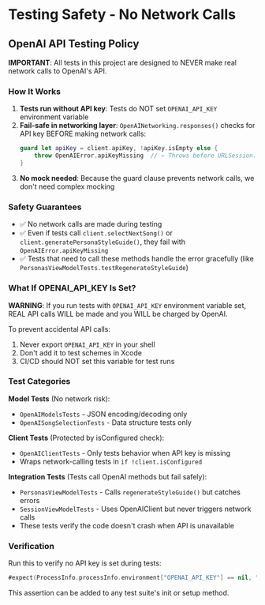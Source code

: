 # Testing Safety - No Network Calls

## OpenAI API Testing Policy

**IMPORTANT**: All tests in this project are designed to NEVER make real network calls to OpenAI's API.

### How It Works

1. **Tests run without API key**: Tests do NOT set `OPENAI_API_KEY` environment variable
2. **Fail-safe in networking layer**: `OpenAINetworking.responses()` checks for API key BEFORE making network calls:
   ```swift
   guard let apiKey = client.apiKey, !apiKey.isEmpty else {
       throw OpenAIError.apiKeyMissing  // ← Throws before URLSession.dataTask
   }
   ```
3. **No mock needed**: Because the guard clause prevents network calls, we don't need complex mocking

### Safety Guarantees

- ✅ No network calls are made during testing
- ✅ Even if tests call `client.selectNextSong()` or `client.generatePersonaStyleGuide()`, they fail with `OpenAIError.apiKeyMissing`
- ✅ Tests that need to call these methods handle the error gracefully (like `PersonasViewModelTests.testRegenerateStyleGuide`)

### What If OPENAI_API_KEY Is Set?

**WARNING**: If you run tests with `OPENAI_API_KEY` environment variable set, REAL API calls WILL be made and you WILL be charged by OpenAI.

To prevent accidental API calls:
1. Never export `OPENAI_API_KEY` in your shell
2. Don't add it to test schemes in Xcode
3. CI/CD should NOT set this variable for test runs

### Test Categories

**Model Tests** (No network risk):
- `OpenAIModelsTests` - JSON encoding/decoding only
- `OpenAISongSelectionTests` - Data structure tests only

**Client Tests** (Protected by isConfigured check):
- `OpenAIClientTests` - Only tests behavior when API key is missing
- Wraps network-calling tests in `if !client.isConfigured`

**Integration Tests** (Tests call OpenAI methods but fail safely):
- `PersonasViewModelTests` - Calls `regenerateStyleGuide()` but catches errors
- `SessionViewModelTests` - Uses OpenAIClient but never triggers network calls
- These tests verify the code doesn't crash when API is unavailable

### Verification

Run this to verify no API key is set during tests:
```swift
#expect(ProcessInfo.processInfo.environment["OPENAI_API_KEY"] == nil, "API key should not be set during tests")
```

This assertion can be added to any test suite's init or setup method.
